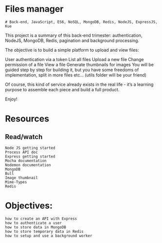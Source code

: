 # Files manager

```
# Back-end, JavaScript, ES6, NoSQL, MongoDB, Redis, NodeJS, ExpressJS, Kue
```

This project is a summary of this back-end trimester: authentication, NodeJS, MongoDB, Redis, pagination and background processing.

The objective is to build a simple platform to upload and view files:

User authentication via a token
List all files
Upload a new file
Change permission of a file
View a file
Generate thumbnails for images
You will be guided step by step for building it, but you have some freedoms of implementation, split in more files etc… (utils folder will be your friend)

Of course, this kind of service already exists in the real life - it’s a learning purpose to assemble each piece and build a full product.

Enjoy!

# Resources
## Read/watch
```
Node JS getting started
Process API doc
Express getting started
Mocha documentation
Nodemon documentation
MongoDB
Bull
Image thumbnail
Mime-Types
Redis
```

# Objectives:
```
how to create an API with Express
how to authenticate a user
how to store data in MongoDB
how to store temporary data in Redis
how to setup and use a background worker
```
